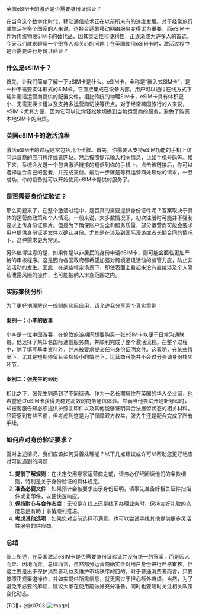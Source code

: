 英国eSIM卡的激活是否需要身份证验证？

在当今这个数字化时代，移动通信技术正在以前所未有的速度发展。对于经常旅行或生活在多个国家的人来说，选择合适的移动网络服务变得尤为重要。而eSIM卡作为传统物理SIM卡的替代品，因其灵活性和便利性，正逐渐成为许多人的首选。今天我们就来聊聊一个很多人都关心的问题：在英国使用eSIM卡时，激活过程中是否需要进行身份证验证？

### 什么是eSIM卡？

首先，让我们简单了解一下eSIM卡是什么。eSIM卡，全称是“嵌入式SIM卡”，是一种不需要实体形式的SIM卡。它直接集成在设备内部，用户可以通过在线方式下载并激活运营商提供的配置文件。相比传统的物理SIM卡，eSIM卡具有体积更小、无需更换卡槽以及支持多运营商切换等优点。对于经常跨国旅行的人来说，eSIM卡尤其方便，因为它可以让你轻松地切换到当地运营商的服务，避免了购买本地SIM卡的麻烦。

### 英国eSIM卡的激活流程

激活eSIM卡的过程通常包括几个步骤。首先，你需要从支持eSIM功能的手机上访问运营商的应用程序或者网站。然后按照提示输入相关信息，比如手机号码等。接下来，系统会发送一个包含激活链接的短信到你的手机上。点击该链接后，你可以选择适合自己的套餐，并完成支付。最后一步就是等待运营商处理你的请求，一旦成功，你的设备就可以开始使用eSIM卡提供的服务了。

### 是否需要身份证验证？

那么问题来了，在整个激活过程中，是否真的需要提供身份证件呢？答案取决于具体的运营商政策和个人情况。一般来说，大多数情况下，初次注册时可能并不强制要求上传身份证照片。但是为了确保账户安全和服务质量，部分运营商可能会要求用户提供身份证明文件以确认身份。尤其是在涉及到国际漫游或者长期合同的情况下，这种需求更为常见。

另外值得注意的是，如果你是以非居民的身份申请eSIM卡，则可能会面临更加严格的审核程序。这是因为各国政府都希望加强对跨境通讯活动的监管力度，防止非法活动的发生。因此，在某些特定场景下，即使表面上看起来没有直接涉及个人隐私泄露风险的操作，也可能被纳入审查范围之内。

### 实际案例分析

为了更好地理解这一规则的实际应用，请允许我分享两个真实案例：

#### 案例一：小李的故事
小李是一位中国游客，在伦敦旅游期间想要购买一张eSIM卡以便于日常沟通联络。他选择了某知名国际通信服务商，并顺利完成了整个激活流程。在整个过程中，除了填写基本资料外，并未被要求提交任何身份证明文件。这表明，在某些情况下，尤其是短期停留且金额较小的情况下，运营商可能并不会过分强调身份核实环节。

#### 案例二：张先生的经历
相比之下，张先生则遇到了不同待遇。作为一名长期居住在英国的华人企业家，他希望通过eSIM卡获得更稳定高效的商务通信体验。然而当他尝试开通新号码时，却被客服告知必须提供护照复印件以及其他能够证明其合法居留状态的相关材料。尽管感到有些不便，但考虑到这是为了保障双方权益，张先生还是配合完成了所有手续。

### 如何应对身份验证要求？

面对上述情况，我们应该如何妥善处理呢？以下几点建议或许可以帮助您更好地应对可能遇到的问题：

1. **提前了解规则**：在决定使用哪家运营商之前，请务必仔细阅读他们的条款细则，特别是关于身份验证的具体规定。
2. **准备必要文件**：如果预计会被要求出示身份证明，请事先准备好相关证件扫描件或复印件，以便快速响应。
3. **保持耐心与合作态度**：无论是在线上还是线下办理业务时，保持友好礼貌的态度总是有助于事情顺利推进。
4. **考虑其他选项**：如果您对当前选择不满意，也可以尝试寻找其他提供更多灵活性服务的供应商。

### 总结

综上所述，在英国激活eSIM卡是否需要身份证验证并没有统一的答案，而是因人而异、因地而异。总体而言，虽然部分运营商确实会对用户身份进行严格审核，但这主要是出于保护消费者利益及维护市场秩序的目的。对于普通消费者而言，只要按照正规渠道操作，并如实提供所需信息，就无需过于担心额外麻烦。当然，为了避免不必要的麻烦，建议大家在使用前做好充分准备，同时也要随时关注相关政策变化动态。

[TG💪+ @jx0703 ![Image](https://github.com/user-attachments/assets/dbca1d08-cadb-493c-b0ec-ad6f7a83f270)]